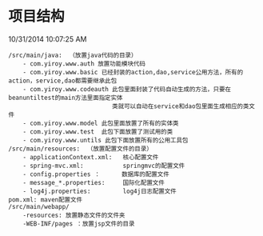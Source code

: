 # 项目结构 #
10/31/2014 10:07:25 AM 
> 
	/src/main/java:  （放置java代码的目录）
		- com.yiroy.www.auth 放置功能模块代码
		- com.yiroy.www.basic 已经封装的action,dao,service公用方法，所有的action，service,dao都需要继承此包
		- com.yiroy.www.codeauth 此包里面封装了代码自动生成的方法，只要在beanuntiltest的main方法里面指定实体  
		                         类就可以自动在service和dao包里面生成相应的类文件
		- com.yiroy.www.model 此包里面放置了所有的实体类
		- com.yiroy.www.test  此包下面放置了测试用的类
		- com.yiroy.www.untils 此包下面放置所有的公用工具包
	/src/main/resources:  （放置配置文件的目录）
		- applicationContext.xml:   核心配置文件
		- spring-mvc.xml:           springmvc的配置文件
		- config.properties ：      数据库的配置文件
		- message_*.properties:     国际化配置文件
		- log4j.properties:    		log4j日志配置文件
	pom.xml: maven配置文件
	/src/main/webapp/
		-resources: 放置静态文件的文件夹
		-WEB-INF/pages ：放置jsp文件的目录


